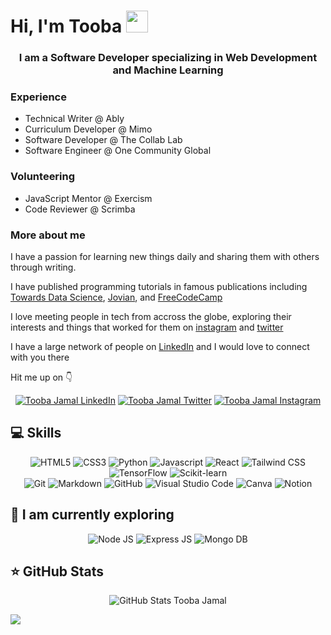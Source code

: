 # Hi, I'm Tooba <img src="https://raw.githubusercontent.com/MartinHeinz/MartinHeinz/master/wave.gif" width="35px">
<h3 align="center">I am a Software Developer specializing in Web Development and Machine Learning</h3>

### Experience
- Technical Writer @ Ably
- Curriculum Developer @ Mimo
- Software Developer @ The Collab Lab
- Software Engineer @ One Community Global

### Volunteering
- JavaScript Mentor @ Exercism
- Code Reviewer @ Scrimba

### More about me

I have a passion for learning new things daily and sharing them with others through writing.

I have published programming tutorials in famous publications including [Towards Data Science](https://tooba-jamal.medium.com/), [Jovian](https://tooba-jamal.medium.com/), and [FreeCodeCamp](https://www.freecodecamp.org/news/author/tooba/)

I love meeting people in tech from accross the globe, exploring their interests and things that worked for them on [instagram](https://instagram.com/codingjoyy) and [twitter](https://twitter.com/codingjoyy)

I have a large network of people on [LinkedIn](https://linkedin.com/in/tooba-jamal) and I would love to connect with you there

Hit me up on 👇

<div align="center">
<a href="https://linkedin.com/in/tooba-jamal"><img src="https://img.shields.io/badge/LinkedIn-0077B5?style=for-the-badge&logo=linkedin&logoColor=white" alt="Tooba Jamal LinkedIn"/></a>
<a href="https://twitter.com/codingjoyy"><img src="https://img.shields.io/badge/Twitter-1DA1F2?style=for-the-badge&logo=twitter&logoColor=white" alt="Tooba Jamal Twitter"></a>
<a href="https://instagram.com/codingjoyy"><img src="https://img.shields.io/badge/Instagram-E4405F?style=for-the-badge&logo=instagram&logoColor=white" alt="Tooba Jamal Instagram"></a>
</div>

## 💻 Skills

<div align="center">
  <img src="https://img.shields.io/badge/HTML-239120?style=for-the-badge&logo=html5&logoColor=white" alt="HTML5">
  <img src="https://img.shields.io/badge/CSS-239120?&style=for-the-badge&logo=css3&logoColor=white" alt="CSS3">
  <img src="https://img.shields.io/badge/Python-3776AB?style=for-the-badge&logo=python&logoColor=white" alt="Python">
  <img src="https://img.shields.io/badge/JavaScript-F7DF1E?style=for-the-badge&logo=javascript&logoColor=black" alt="Javascript">
  <img src="https://img.shields.io/badge/React-20232A?style=for-the-badge&logo=react&logoColor=61DAFB" alt="React">
  <img src="https://img.shields.io/badge/Tailwind_CSS-38B2AC?style=for-the-badge&logo=tailwind-css&logoColor=white" alt="Tailwind CSS">
  <img src="https://img.shields.io/badge/TensorFlow-FF6F00?style=for-the-badge&logo=tensorflow&logoColor=white" alt="TensorFlow">
  <img src="https://img.shields.io/badge/scikit--learn-%23F7931E.svg?style=for-the-badge&logo=scikit-learn&logoColor=white" alt="Scikit-learn">
  <br>
  <img src="https://img.shields.io/badge/GIT-E44C30?style=for-the-badge&logo=git&logoColor=white" alt="Git">
  <img src="https://img.shields.io/badge/Markdown-000000?style=for-the-badge&logo=markdown&logoColor=white" alt="Markdown">
  <img src="https://img.shields.io/badge/GitHub-100000?style=for-the-badge&logo=github&logoColor=white" alt="GitHub">
  <img src="https://img.shields.io/badge/Visual_Studio_Code-0078D4?style=for-the-badge&logo=visual%20studio%20code&logoColor=white" alt="Visual Studio Code">
  <img src="https://img.shields.io/badge/-Canva-FB750B?logo=canva&logoColor=00C4CC&style=for-the-badge&logoWidth=30" alt="Canva">
  <img src="https://img.shields.io/badge/Notion-000000?style=for-the-badge&logo=notion&logoColor=white" alt="Notion">
</div>

 ## 🚀 I am currently exploring

<div align="center">
  <img src="https://img.shields.io/badge/Node.js-43853D?style=for-the-badge&logo=node.js&logoColor=white" alt="Node JS">
  <img src="https://img.shields.io/badge/Express.js-404D59?style=for-the-badge" alt="Express JS">
  <img src="https://img.shields.io/badge/MongoDB-4EA94B?style=for-the-badge&logo=mongodb&logoColor=white" alt="Mongo DB">
</div>

## ⭐ GitHub Stats

<div align="center">
  <img src="https://github-readme-stats.vercel.app/api/?username=toobajamal&count_private=true&bg_color=6C3483&hide_border=true&title_color=F5EEF8&text_color=EC7063&show_icons=true&icon_color=F7DC6F""https://github.com/anuraghazra/github-readme-stats" alt="GitHub Stats Tooba Jamal">
</div>


[![](https://holopin.me/tooba)](https://holopin.io/@tooba)
